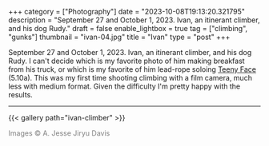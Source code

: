 +++
category = ["Photography"]
date = "2023-10-08T19:13:20.321795"
description = "September 27 and October 1, 2023. Ivan, an itinerant climber, and his dog Rudy."
draft = false
enable_lightbox = true
tag = ["climbing", "gunks"]
thumbnail = "ivan-04.jpg"
title = "Ivan"
type = "post"
+++

September 27 and October 1, 2023. Ivan, an itinerant climber, and his dog Rudy. I can't decide which is my favorite photo of him making breakfast from his truck, or which is my favorite of him lead-rope soloing [Teeny Face](https://www.mountainproject.com/route/106733193/teeny-face) (5.10a). This was my first time shooting climbing with a film camera, much less with medium format. Given the difficulty I'm pretty happy with the results.

***

{{< gallery path="ivan-climber" >}}

<span style="color: gray">Images &copy; A. Jesse Jiryu Davis</span>
